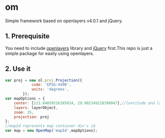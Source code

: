 # om

Simple framework based on openlayers v4.0.1 and jQuery.

## 1. Prerequisite

You need to include [openlayers](https://github.com/openlayers/openlayers) library and [jQuery](https://github.com/jquery/jquery) first.This repo is just a simple package for easily using openlayers.

## 2. Use it

```javascript
var proj = new ol.proj.Projection({
            code: 'EPSG:4490',
            units: 'degrees',
        });
var mapOptions = {
    center: [121.84059516385024, 29.902349218390047],//lontitude and latitude
    layers: layerObject,
    zoom: 15,
    projection: proj
};
//mapId represents map container div's id
var map = new OpenMap('mapId',mapOptions);
```
